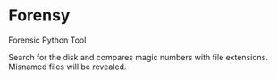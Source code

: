 # Forensy
Forensic Python Tool

Search for the disk and compares magic numbers with file extensions. Misnamed files will be revealed.

